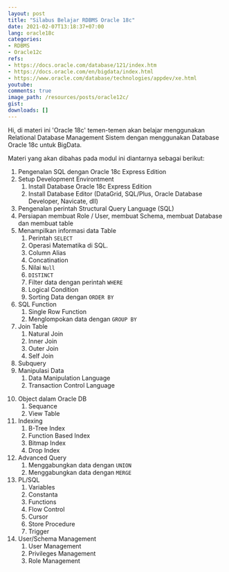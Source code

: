 ```yaml
---
layout: post
title: "Silabus Belajar RDBMS Oracle 18c"
date: 2021-02-07T13:18:37+07:00
lang: oracle18c
categories:
- RDBMS
- Oracle12c
refs: 
- https://docs.oracle.com/database/121/index.htm
- https://docs.oracle.com/en/bigdata/index.html
- https://www.oracle.com/database/technologies/appdev/xe.html
youtube: 
comments: true
image_path: /resources/posts/oracle12c/
gist: 
downloads: []
---
```


Hi, di materi ini 'Oracle 18c' temen-temen akan belajar menggunakan Relational Database Management Sistem dengan menggunakan Database Oracle 18c untuk BigData.

Materi yang akan dibahas pada modul ini diantarnya sebagai berikut:

1. Pengenalan SQL dengan Oracle 18c Express Edition
2. Setup Development Environtment
    1. Install Database Oracle 18c Express Edition
    2. Install Database Editor (DataGrid, SQL/Plus, Oracle Database Developer, Navicate, dll)
3. Pengenalan perintah Structural Query Language (SQL)
4. Persiapan membuat Role / User, membuat Schema, membuat Database dan membuat table
5. Menampilkan informasi data Table
    1. Perintah `SELECT`
    2. Operasi Matematika di SQL.
    3. Column Alias
    4. Concatination
    5. Nilai `Null`
    6. `DISTINCT`
    7. Filter data dengan perintah `WHERE`
    8. Logical Condition
    9. Sorting Data dengan `ORDER BY`
6. SQL Function
    1. Single Row Function
    2. Menglompokan data dengan `GROUP BY`
7. Join Table
    1. Natural Join
    2. Inner Join
    3. Outer Join
    4. Self Join
8. Subquery
9. Manipulasi Data
    1. Data Manipulation Language
    2. Transaction Control Language
<!--more-->
10. Object dalam Oracle DB
    1. Sequance
    2. View Table
11. Indexing
    1. B-Tree Index
    2. Function Based Index
    3. Bitmap Index
    4. Drop Index
11. Advanced Query
    1. Menggabungkan data dengan `UNION`
    2. Menggabungkan data dengan `MERGE`
12. PL/SQL
    1. Variables
    2. Constanta
    3. Functions
    4. Flow Control
    5. Cursor
    6. Store Procedure
    7. Trigger
13. User/Schema Management
    1. User Management
    2. Privileges Management
    3. Role Management
